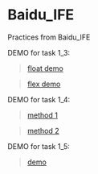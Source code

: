 # Baidu_IFE
Practices from Baidu_IFE

DEMO for task 1_3: 
>[float demo](http://wavysea.github.io/BaiduIFE/task1_3float.html)

>[flex demo](http://wavysea.github.io/BaiduIFE/task1_3flex.html)

DEMO for task 1_4:
>[method 1](http://wavysea.github.io/BaiduIFE/task1_4m1.html)

>[method 2](http://wavysea.github.io/BaiduIFE/task1_4m2.html)

DEMO for task 1_5:
>[demo](http://wavysea.github.io/BaiduIFE/task1_5.html)
